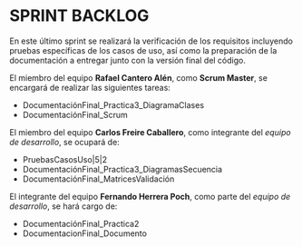 # SPRINT BACKLOG


En este último sprint se realizará la verificación de los requisitos incluyendo pruebas específicas de los casos de uso,
así como la preparación de la documentación a entregar junto con la versión final del código.

El miembro del equipo **Rafael Cantero Alén**, como **Scrum Master**, se encargará de realizar las siguientes tareas:

* DocumentaciónFinal_Practica3_DiagramaClases
* DocumentaciónFinal_Scrum

El miembro del equipo **Carlos Freire Caballero**, como integrante del *equipo de desarrollo*, se ocupará de:

* PruebasCasosUso|5|2
* DocumentaciónFinal_Practica3_DiagramasSecuencia
* DocumentaciónFinal_MatricesValidación


El integrante del equipo **Fernando Herrera Poch**, como parte del *equipo de desarrollo*, se hará cargo de:

* DocumentaciónFinal_Practica2
* DocumentacionFinal_Documento



